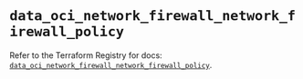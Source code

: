 # `data_oci_network_firewall_network_firewall_policy`

Refer to the Terraform Registry for docs: [`data_oci_network_firewall_network_firewall_policy`](https://registry.terraform.io/providers/oracle/oci/7.19.0/docs/data-sources/network_firewall_network_firewall_policy).
